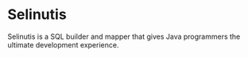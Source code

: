 # Selinutis

Selinutis is a SQL builder and mapper that gives Java programmers the ultimate development experience.
